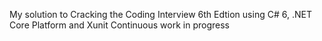 My solution to Cracking the Coding Interview 6th Edtion using C# 6, .NET Core Platform and Xunit
Continuous work in progress